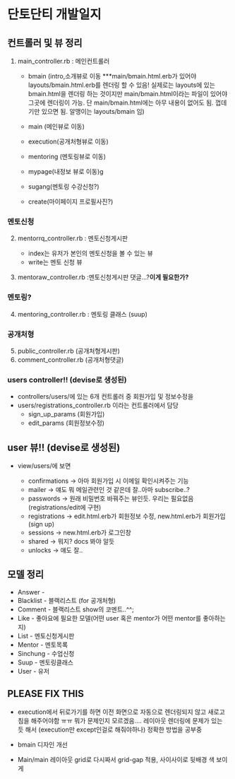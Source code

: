 # 단토단티 개발일지

## 컨트롤러 및 뷰 정리

1. main_controller.rb : 메인컨트롤러

    - bmain (intro,소개뷰로 이동 ***main/bmain.html.erb가 있어야 layouts/bmain.html.erb를 렌더링 할 수 있음! 실제로는 layouts에 있는 bmain.html을 렌더링 하는 것이지만 main/bmain.html이라는 파일이 있어야 그곳에 렌더링이 가능. 단 main/bmain.html에는 아무 내용이 없어도 됨. 껍데기만 있으면 됨. 알맹이는 layouts/bmain 임)
    - main (메인뷰로 이동)
    - execution(공개처형뷰로 이동)
    - mentoring (멘토링뷰로 이동)
    - mypage(내정보 뷰로 이동)g
 
    - sugang(멘토링 수강신청?)
    - create(마이페이지 프로필사진?)


### 멘토신청
2. mentorrq_controller.rb : 멘토신청게시판
    - index는 유저가 본인의 멘토신청을 볼 수 있는 뷰
    - write는 멘토 신청 뷰

3. mentoraw_controller.rb :멘토신청게시판 댓글...?**이게 필요한가?**
    

### 멘토링?
4. mentoring_controller.rb : 멘토링 클래스 (suup)


### 공개처형
5. public_controller.rb (공개처형게시판)
6. comment_controller.rb (공개처형댓글)


### users controller!! (devise로 생성된)

- controllers/users/에 있는 6개 컨트롤러 중 회원가입 및 정보수정을
- users/registrations_controller.rb 이라는 컨트롤러에서 담당
    - sign_up_params (회원가입)
    - edit_params (회원정보수정)





## user 뷰!! (devise로 생성된)

- view/users/에 보면

    - confirmations -> 아마 회원가입 시 이메일 확인시켜주는 기능
    - mailer -> 얘도 뭐 메일관련인 것 같은데 잘..아마 subscribe..?
    - passwords -> 원래 비밀번호 바꿔주는 뷰인듯. 우리는 필요없음(registrations/edit에 구현)
    - registrations -> edit.html.erb가 회원정보 수정, new.html.erb가 회원가입(sign up)
    - sessions -> new.html.erb가 로그인창
    - shared -> 뭐지? docs 봐야 알듯
    - unlocks -> 얘도 잘..



## 모델 정리

- Answer - 
- Blacklist - 블랙리스트 (for 공개처형)
- Comment - 블랙리스트 show의 코멘트..^^;
- Like - 좋아요에 필요한 모델(어떤 user 혹은 mentor가 어떤 mentor를 좋아하는지)
- List - 멘토신청게시판
- Mentor - 멘토목록
- Sinchung - 수업신청
- Suup - 멘토링클래스
- User - 유저


## PLEASE FIX THIS
- execution에서 뒤로가기를 하면 이전 화면으로 자동으로 렌더링되지 않고 새로고침을 해주어야함 ㅠㅠ
뭐가 문제인지 모르겠음....
레이아웃 렌더링에 문제가 있는 듯 해서 (execution만 except인걸로 해줘야하나)
정확한 방법을 공부중

- bmain 디자인 개선

- Main/main 레이아웃 grid로 다시짜서 grid-gap 적용, 사이사이로 뒷배경 색 보이게